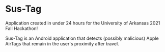 # Sus-Tag

Application created in under 24 hours for the University of Arkansas 2021 Fall Hackathon!

Sus-Tag is an Android application that detects (possibly malicious) Apple AirTags that remain in the user's proximity after travel.
